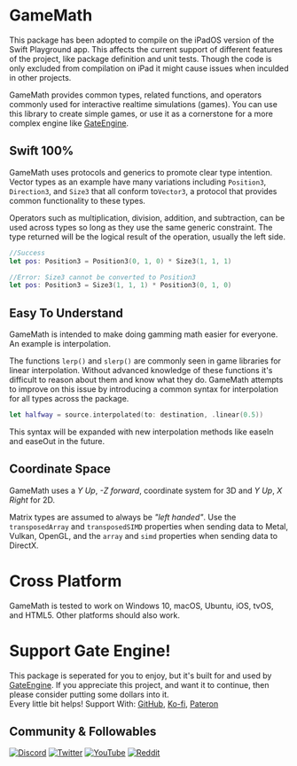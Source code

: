 # GameMath 

This package has been adopted to compile on the iPadOS version of the Swift Playground app. This affects the current support of different features of the project, like package definition and unit tests. Though the code is only excluded from compilation on iPad it might cause issues when inculded in other projects.


GameMath provides common types, related functions, and operators commonly used for interactive realtime simulations (games).
You can use this library to create simple games, or use it as a cornerstone for a more complex engine like [GateEngine](https://github.com/STREGAsGate/GateEngine).

## Swift 100% 
GameMath uses protocols and generics to promote clear type intention. Vector types as an example have many variations including `Position3`, `Direction3`, and `Size3` that all conform to`Vector3`, a protocol that provides common functionality to these types.

Operators such as multiplication, division, addition, and subtraction, can be used across types so long as they use the same generic constraint. The type returned will be the logical result of the operation, usually the left side.
```swift
//Success
let pos: Position3 = Position3(0, 1, 0) * Size3(1, 1, 1)

//Error: Size3 cannot be converted to Position3
let pos: Position3 = Size3(1, 1, 1) * Position3(0, 1, 0) 
```

## Easy To Understand
GameMath is intended to make doing gamming math easier for everyone. An example is interpolation.

The functions `lerp()` and `slerp()` are commonly seen in game libraries for linear interpolation. Without advanced knowledge of these functions it's difficult to reason about them and know what they do.
GameMath attempts to improve on this issue by introducing a common syntax for interpolation for all types across the package.
```swift
let halfway = source.interpolated(to: destination, .linear(0.5))
```
This syntax will be expanded with new interpolation methods like easeIn and easeOut in the future.

## Coordinate Space
GameMath uses a *Y Up*, *-Z forward*, coordinate system for 3D and *Y Up*, *X Right* for 2D.

Matrix types are assumed to always be *"left handed"*. Use the `transposedArray` and `transposedSIMD` properties when sending data to Metal, Vulkan, OpenGL, and the `array` and `simd` properties when sending data to DirectX.

# Cross Platform
GameMath is tested to work on Windows 10, macOS, Ubuntu, iOS, tvOS, and HTML5.
Other platforms should also work.

# Support Gate Engine!
This package is seperated for you to enjoy, but it's built for and used by [GateEngine](https://github.com/STREGAsGate/GateEngine).
If you appreciate this project, and want it to continue, then please consider putting some dollars into it.
</br>
Every little bit helps! Support With: [GitHub](https://github.com/sponsors/STREGAsGate), [Ko-fi](https://ko-fi.com/STREGAsGate), [Pateron](https://www.patreon.com/STREGAsGate)

## Community & Followables
[![Discord](https://img.shields.io/discord/641809158051725322?label=Hang%20Out&logo=Discord&style=social)](https://discord.gg/5JdRJhD)
[![Twitter](https://img.shields.io/twitter/follow/stregasgate?style=social)](https://twitter.com/stregasgate)
[![YouTube](https://img.shields.io/youtube/channel/subscribers/UCBXFkK2B4w9856wBJfCGufg?label=Subscribe&style=social)](https://youtube.com/stregasgate)
[![Reddit](https://img.shields.io/reddit/subreddit-subscribers/stregasgate?style=social)](https://www.reddit.com/r/stregasgate/)
